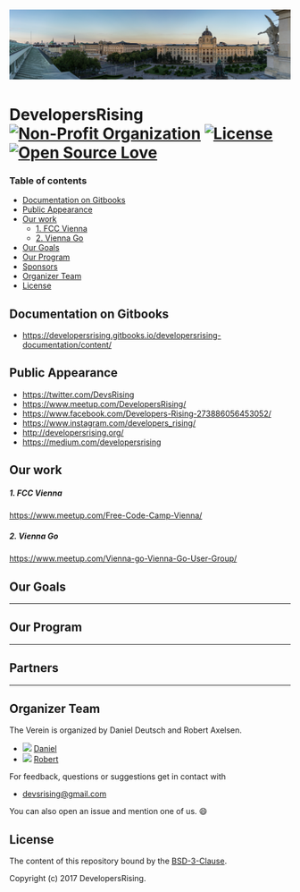 <h1 align=center>
<a href="https://developersrising.org/">
<img src="./images/wien3.jpg">
</a>
</h1>

# DevelopersRising [![Non-Profit Organization](https://img.shields.io/badge/Official-Non_Profit_Organization-brightgreen.svg?style=plastic)](https://github.com/DevelopersRising) [![License](https://img.shields.io/badge/License-BSD%203--Clause-green.svg)](https://opensource.org/licenses/BSD-3-Clause) [![Open Source Love](https://badges.frapsoft.com/os/v1/open-source.svg?v=102)]()

### Table of contents

  - [Documentation on Gitbooks](#documentation-on-gitbooks)
  - [Public Appearance](#public-appearance)
  - [Our work](#our-work)
      - [1. FCC Vienna](#1-fcc-vienna)
      - [2. Vienna Go](#2-vienna-go)
  - [Our Goals](#our-goals)
  - [Our Program](#our-program)
  - [Sponsors](#sponsors)
  - [Organizer Team](#organizer-team)
  - [License](#license)


## Documentation on Gitbooks

- https://developersrising.gitbooks.io/developersrising-documentation/content/


## Public Appearance

- https://twitter.com/DevsRising
- https://www.meetup.com/DevelopersRising/
- https://www.facebook.com/Developers-Rising-273886056453052/
- https://www.instagram.com/developers_rising/
- http://developersrising.org/
- https://medium.com/developersrising


## Our work

##### 1. FCC Vienna

https://www.meetup.com/Free-Code-Camp-Vienna/

##### 2. Vienna Go

https://www.meetup.com/Vienna-go-Vienna-Go-User-Group/


## Our Goals
---
## Our Program
---
## Partners
---


## Organizer Team

The Verein is organized by Daniel Deutsch and Robert Axelsen. 

- <img src="https://avatars3.githubusercontent.com/u/22077628?v=3&s=460" height="60"> [Daniel](https://github.com/DDCreationStudios)
- <img src="https://avatars3.githubusercontent.com/u/13132899?v=3&s=460" height="60"> [Robert](https://github.com/robeerob)

For feedback, questions or suggestions get in contact with
-  devsrising@gmail.com


You can also open an issue and mention one of us. 😄

## License 

The content of this repository bound by the [BSD-3-Clause](./LICENSE_software.md).

Copyright (c) 2017 DevelopersRising.



